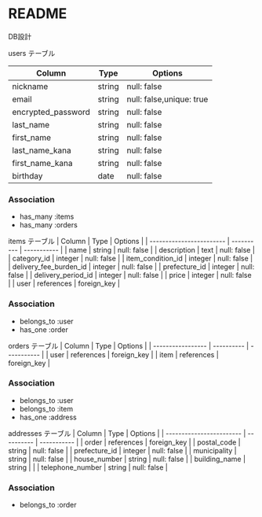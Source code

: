 # README
DB設計

users テーブル

| Column             | Type     | Options     |
| ------------------ | -------- | ----------- |
| nickname           | string   | null: false |
| email              | string   | null: false,unique: true |
| encrypted_password | string   | null: false |
| last_name          | string   | null: false |
| first_name         | string   | null: false |
| last_name_kana     | string   | null: false |
| first_name_kana    | string   | null: false |
| birthday           | date     | null: false |

### Association
- has_many :items
- has_many :orders

items テーブル
| Column                   | Type       | Options     |
| ------------------------ | ---------- | ----------- |
| name                     | string     | null: false |
| description              | text       | null: false |
| category_id              | integer    | null: false |
| item_condition_id        | integer    | null: false |
| delivery_fee_burden_id   | integer    | null: false |
| prefecture_id            | integer    | null: false |
| delivery_period_id       | integer    | null: false |
| price                    | integer    | null: false |
| user                     | references | foreign_key |

### Association
- belongs_to :user
- has_one :order

orders テーブル
| Column            | Type       | Options     |
| ----------------- | ---------- | ----------- |
| user              | references | foreign_key |
| item              | references | foreign_key |

### Association
- belongs_to :user
- belongs_to :item
- has_one :address

addresses テーブル
| Column                   | Type       | Options     |
| ------------------------ | ---------- | ----------- |
| order                    | references | foreign_key |
| postal_code              | string     | null: false |
| prefecture_id            | integer    | null: false |
| municipality             | string     | null: false |
| house_number             | string     | null: false |
| building_name            | string     |             |
| telephone_number         | string     | null: false |

### Association
- belongs_to :order